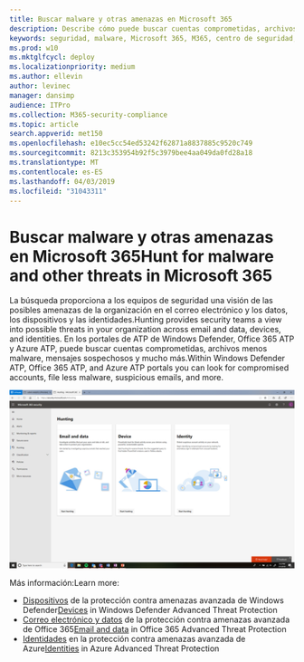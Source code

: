 ```yaml
---
title: Buscar malware y otras amenazas en Microsoft 365
description: Describe cómo puede buscar cuentas comprometidas, archivos menos malware, mensajes sospechosos y mucho más.
keywords: seguridad, malware, Microsoft 365, M365, centro de seguridad, búsqueda, caza, ATP de Windows Defender, Office 365 ATP, ATP de Azure
ms.prod: w10
ms.mktglfcycl: deploy
ms.localizationpriority: medium
ms.author: ellevin
author: levinec
manager: dansimp
audience: ITPro
ms.collection: M365-security-compliance
ms.topic: article
search.appverid: met150
ms.openlocfilehash: e10ec5cc54ed53242f62871a8837885c9520c749
ms.sourcegitcommit: 8213c353954b92f5c3979bee4aa049da0fd28a18
ms.translationtype: MT
ms.contentlocale: es-ES
ms.lasthandoff: 04/03/2019
ms.locfileid: "31043311"
---
```

# <a name="hunt-for-malware-and-other-threats-in-microsoft-365"></a><span data-ttu-id="cb4c0-104">Buscar malware y otras amenazas en Microsoft 365</span><span class="sxs-lookup"><span data-stu-id="cb4c0-104">Hunt for malware and other threats in Microsoft 365</span></span>

<span data-ttu-id="cb4c0-105">La búsqueda proporciona a los equipos de seguridad una visión de las posibles amenazas de la organización en el correo electrónico y los datos, los dispositivos y las identidades.</span><span class="sxs-lookup"><span data-stu-id="cb4c0-105">Hunting provides security teams a view into possible threats in your organization across email and data, devices, and identities.</span></span> <span data-ttu-id="cb4c0-106">En los portales de ATP de Windows Defender, Office 365 ATP y Azure ATP, puede buscar cuentas comprometidas, archivos menos malware, mensajes sospechosos y mucho más.</span><span class="sxs-lookup"><span data-stu-id="cb4c0-106">Within Windows Defender ATP, Office 365 ATP, and Azure ATP portals you can look for compromised accounts, file less malware, suspicious emails, and more.</span></span>

![Página de búsqueda](./media/security-docs/hunt.png)

<span data-ttu-id="cb4c0-108">Más información:</span><span class="sxs-lookup"><span data-stu-id="cb4c0-108">Learn more:</span></span>

* <span data-ttu-id="cb4c0-109">[Dispositivos](https://docs.microsoft.com/en-us/windows/security/threat-protection/windows-defender-atp/advanced-hunting-windows-defender-advanced-threat-protection) de la protección contra amenazas avanzada de Windows Defender</span><span class="sxs-lookup"><span data-stu-id="cb4c0-109">[Devices](https://docs.microsoft.com/en-us/windows/security/threat-protection/windows-defender-atp/advanced-hunting-windows-defender-advanced-threat-protection) in Windows Defender Advanced Threat Protection</span></span>
* <span data-ttu-id="cb4c0-110">[Correo electrónico y datos](https://docs.microsoft.com/en-us/office365/securitycompliance/office-365-atp) de la protección contra amenazas avanzada de Office 365</span><span class="sxs-lookup"><span data-stu-id="cb4c0-110">[Email and data](https://docs.microsoft.com/en-us/office365/securitycompliance/office-365-atp) in Office 365 Advanced Threat Protection</span></span>
* <span data-ttu-id="cb4c0-111">[Identidades](https://docs.microsoft.com/en-us/azure-advanced-threat-protection/investigate-a-user) en la protección contra amenazas avanzada de Azure</span><span class="sxs-lookup"><span data-stu-id="cb4c0-111">[Identities](https://docs.microsoft.com/en-us/azure-advanced-threat-protection/investigate-a-user) in Azure Advanced Threat Protection</span></span>
